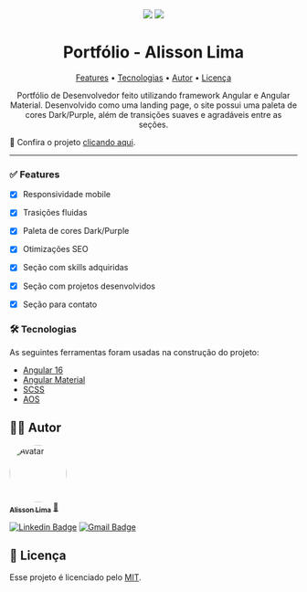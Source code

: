<div align="center">
<img src="https://github.com/alissonlimabr/portfolio/assets/101370736/44fa36ed-83e7-4469-a51a-4ae93c248f99">
<img src="https://github.com/alissonlimabr/portfolio/assets/101370736/1b954f1f-afa5-4578-a3d6-af014a3fc09e">
</div>

<h1 align="center">Portfólio - Alisson Lima </h1>

<p align="center">
 <a href="#-features">Features</a> •
 <a href="#-tecnologias">Tecnologias</a> •
 <a href="#-autor">Autor</a> •
 <a href="#-licença">Licença</a>
</p>

<p align="center"> Portfólio de Desenvolvedor feito utilizando framework Angular e Angular Material. Desenvolvido como uma landing page, o site possui uma paleta de cores Dark/Purple, além de transições suaves e agradáveis entre as seções.</p>



📌 Confira o projeto [clicando aqui](https://www.alissonlimadev.com/).

---

### ✅ Features

- [x] Responsividade mobile
- [x] Trasições fluidas
- [x] Paleta de cores Dark/Purple
- [x] Otimizações SEO
- [x] Seção com skills adquiridas
- [x] Seção com projetos desenvolvidos
- [x] Seção para contato


### 🛠 Tecnologias

As seguintes ferramentas foram usadas na construção do projeto:

- [Angular 16](https://angular.io/)
- [Angular Material](https://material.angular.io/)
- [SCSS](https://sass-lang.com/)
- [AOS](https://michalsnik.github.io/aos/)

## 👨‍🎓 Autor

<a href="https://github.com/alissonlimabr">
 <img style="border-radius: 50%;" src="https://avatars.githubusercontent.com/u/101370736?s=400&u=00839cadc5eaa54e04b68f6efbc1582eedf4e080&v=4" width="100px;" alt="Avatar"/>
 <br />
 <sub><b>Alisson Lima</b></sub></a> <a href="https://github.com/alissonlimabr" title="GitHub">🚀</a>
 <br />

[![Linkedin Badge](https://img.shields.io/badge/-Alisson-blue?style=flat-square&logo=Linkedin&logoColor=white&link=https://www.linkedin.com/in/alissonlimadev/)](https://www.linkedin.com/in/alissonlimadev/)
[![Gmail Badge](https://img.shields.io/badge/-amlxd5@gmail.com-c14438?style=flat-square&logo=Gmail&logoColor=white&link=mailto:amlxd5@gmail.com)](mailto:amlxd5@gmail.com)

## 📝 Licença

Esse projeto é licenciado pelo [MIT](./LICENSE).
